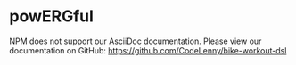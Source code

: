 # powERGful

NPM does not support our AsciiDoc documentation.
Please view our documentation on GitHub: https://github.com/CodeLenny/bike-workout-dsl

